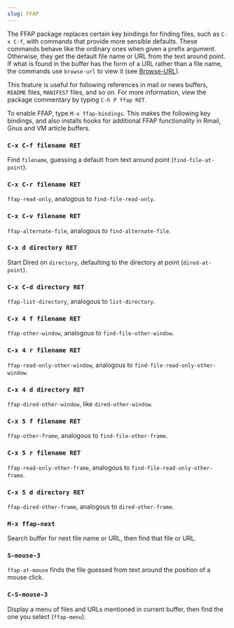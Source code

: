 ```yaml
---
slug: FFAP
---
```


The FFAP package replaces certain key bindings for finding files, such as `C-x C-f`, with commands that provide more sensible defaults. These commands behave like the ordinary ones when given a prefix argument. Otherwise, they get the default file name or URL from the text around point. If what is found in the buffer has the form of a URL rather than a file name, the commands use `browse-url` to view it (see [Browse-URL](/docs/emacs/Browse_002dURL)).

This feature is useful for following references in mail or news buffers, `README` files, `MANIFEST` files, and so on. For more information, view the package commentary by typing `C-h P ffap RET`.

To enable FFAP, type `M-x ffap-bindings`. This makes the following key bindings, and also installs hooks for additional FFAP functionality in Rmail, Gnus and VM article buffers.

### `C-x C-f filename RET`

Find `filename`, guessing a default from text around point (`find-file-at-point`).

### `C-x C-r filename RET`

`ffap-read-only`, analogous to `find-file-read-only`.

### `C-x C-v filename RET`

`ffap-alternate-file`, analogous to `find-alternate-file`.

### `C-x d directory RET`

Start Dired on `directory`, defaulting to the directory at point (`dired-at-point`).

### `C-x C-d directory RET`

`ffap-list-directory`, analogous to `list-directory`.

### `C-x 4 f filename RET`

`ffap-other-window`, analogous to `find-file-other-window`.

### `C-x 4 r filename RET`

`ffap-read-only-other-window`, analogous to `find-file-read-only-other-window`.

### `C-x 4 d directory RET`

`ffap-dired-other-window`, like `dired-other-window`.

### `C-x 5 f filename RET`

`ffap-other-frame`, analogous to `find-file-other-frame`.

### `C-x 5 r filename RET`

`ffap-read-only-other-frame`, analogous to `find-file-read-only-other-frame`.

### `C-x 5 d directory RET`

`ffap-dired-other-frame`, analogous to `dired-other-frame`.

### `M-x ffap-next`

Search buffer for next file name or URL, then find that file or URL.

### `S-mouse-3`

`ffap-at-mouse` finds the file guessed from text around the position of a mouse click.

### `C-S-mouse-3`

Display a menu of files and URLs mentioned in current buffer, then find the one you select (`ffap-menu`).
